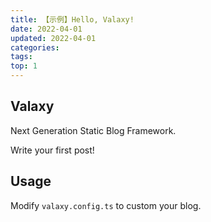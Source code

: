```yaml
---
title: 【示例】Hello, Valaxy!
date: 2022-04-01
updated: 2022-04-01
categories: 
tags:
top: 1
---
```


## Valaxy

Next Generation Static Blog Framework.

Write your first post!

## Usage

Modify `valaxy.config.ts` to custom your blog.
